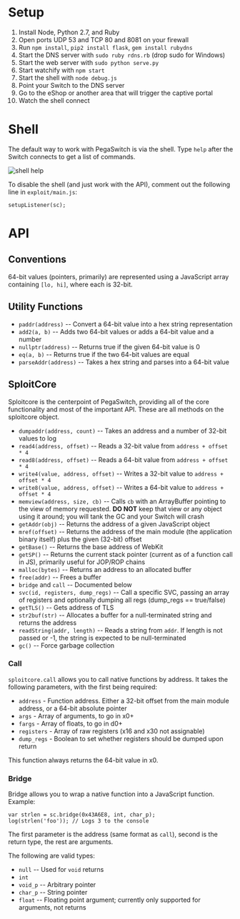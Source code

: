 Setup
=====

1. Install Node, Python 2.7, and Ruby
2. Open ports UDP 53 and TCP 80 and 8081 on your firewall
3. Run `npm install`, `pip2 install flask`, `gem install rubydns`
4. Start the DNS server with `sudo ruby rdns.rb` (drop sudo for Windows)
5. Start the web server with `sudo python serve.py`
6. Start watchify with `npm start`
7. Start the shell with `node debug.js`
8. Point your Switch to the DNS server
9. Go to the eShop or another area that will trigger the captive portal
10. Watch the shell connect

Shell
=====

The default way to work with PegaSwitch is via the shell.  Type `help` after the Switch connects to get a list of commands.

![shell help](https://i.imgur.com/qlfEhRJ.png)

To disable the shell (and just work with the API), comment out the following line in `exploit/main.js`:

	setupListener(sc);

API
===

Conventions
-----------

64-bit values (pointers, primarily) are represented using a JavaScript array containing `[lo, hi]`, where each is 32-bit.

Utility Functions
-----------------

- `paddr(address)` -- Convert a 64-bit value into a hex string representation
- `add2(a, b)` -- Adds two 64-bit values or adds a 64-bit value and a number
- `nullptr(address)` -- Returns true if the given 64-bit value is 0
- `eq(a, b)` -- Returns true if the two 64-bit values are equal
- `parseAddr(address)` -- Takes a hex string and parses into a 64-bit value

SploitCore
----------

Sploitcore is the centerpoint of PegaSwitch, providing all of the core functionality and most of the important API.  These are all methods on the sploitcore object.

- `dumpaddr(address, count)` -- Takes an address and a number of 32-bit values to log
- `read4(address, offset)` -- Reads a 32-bit value from `address + offset * 4`
- `read8(address, offset)` -- Reads a 64-bit value from `address + offset * 4`
- `write4(value, address, offset)` -- Writes a 32-bit value to `address + offset * 4`
- `write8(value, address, offset)` -- Writes a 64-bit value to `address + offset * 4`
- `memview(address, size, cb)` -- Calls `cb` with an ArrayBuffer pointing to the view of memory requested.  **DO NOT** keep that view or any object using it around; you will tank the GC and your Switch will crash
- `getAddr(obj)` -- Returns the address of a given JavaScript object
- `mref(offset)` -- Returns the address of the main module (the application binary itself) plus the given (32-bit) offset
- `getBase()` -- Returns the base address of WebKit
- `getSP()` -- Returns the current stack pointer (current as of a function call in JS), primarily useful for JOP/ROP chains
- `malloc(bytes)` -- Returns an address to an allocated buffer
- `free(addr)` -- Frees a buffer
- `bridge` and `call` -- Documented below
- `svc(id, registers, dump_regs)` -- Call a specific SVC, passing an array of registers and optionally dumping all regs (dump_regs == true/false)
- `getTLS()` -- Gets address of TLS
- `str2buf(str)` -- Allocates a buffer for a null-terminated string and returns the address
- `readString(addr, length)` -- Reads a string from `addr`.  If length is not passed or -1, the string is expected to be null-terminated
- `gc()` -- Force garbage collection

### Call

`sploitcore.call` allows you to call native functions by address.  It takes the following parameters, with the first being required:

- `address` - Function address. Either a 32-bit offset from the main module address, or a 64-bit absolute pointer
- `args` - Array of arguments, to go in x0+
- `fargs` - Array of floats, to go in d0+
- `registers` - Array of raw registers (x16 and x30 not assignable)
- `dump_regs` - Boolean to set whether registers should be dumped upon return

This function always returns the 64-bit value in x0.

### Bridge

Bridge allows you to wrap a native function into a JavaScript function.  Example:

	var strlen = sc.bridge(0x43A6E8, int, char_p);
	log(strlen('foo')); // Logs 3 to the console

The first parameter is the address (same format as `call`), second is the return type, the rest are arguments.

The following are valid types:

- `null` -- Used for `void` returns
- `int`
- `void_p` -- Arbitrary pointer
- `char_p` -- String pointer
- `float` -- Floating point argument; currently only supported for arguments, not returns

